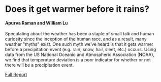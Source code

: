 # Does it get warmer before it rains?
#### Apurva Raman and William Lu

Speculating about the weather has been a staple of small talk and human curiosity since the inception of the human race, and as a result, many weather "myths" exist. One such myth we’ve heard is that it gets warmer before a precipitation event (e.g. rain, snow, hail, sleet, etc.) occurs. Using data from the US National Oceanic and Atmospheric Association (NOAA), we find that temperature deviation is a poor indicator for whether or not there will be a precipitation event.

[Full Report](https://github.com/williamalu/data_science_weather/blob/master/report2.ipynb)
